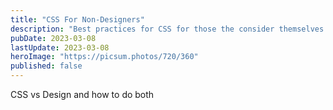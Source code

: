 ```yaml
---
title: "CSS For Non-Designers"
description: "Best practices for CSS for those the consider themselves not design savvy"
pubDate: 2023-03-08
lastUpdate: 2023-03-08
heroImage: "https://picsum.photos/720/360"
published: false
---
```


CSS vs Design and how to do both
